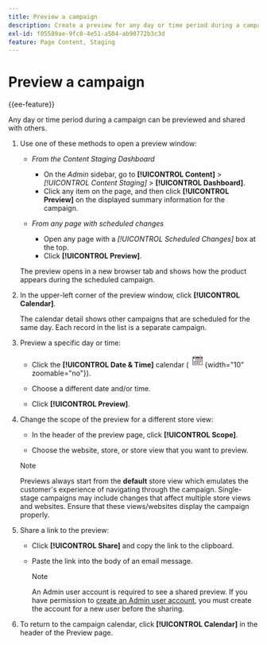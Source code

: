 ```yaml
---
title: Preview a campaign
description: Create a preview for any day or time period during a campaign and share it with team members.
exl-id: f05589ae-9fc8-4e51-a504-ab90772b3c3d
feature: Page Content, Staging
---
```

# Preview a campaign

{{ee-feature}}

Any day or time period during a campaign can be previewed and shared with others.

1. Use one of these methods to open a preview window:

   - _From the Content Staging Dashboard_

      - On the _Admin_ sidebar, go to  **[!UICONTROL Content]** > _[!UICONTROL Content Staging]_ > **[!UICONTROL Dashboard]**.
      - Click any item on the page, and then click **[!UICONTROL Preview]** on the displayed summary information for the campaign.

   - _From any page with scheduled changes_

      - Open any page with a _[!UICONTROL Scheduled Changes]_ box at the top.
      - Click **[!UICONTROL Preview]**.

   The preview opens in a new browser tab and shows how the product appears during the scheduled campaign.

1. In the upper-left corner of the preview window, click **[!UICONTROL Calendar]**.

   The calendar detail shows other campaigns that are scheduled for the same day. Each record in the list is a separate campaign.

1. Preview a specific day or time:

   - Click the **[!UICONTROL Date & Time]** calendar (![Calendar icon](../assets/icon-calendar.png){width="10" zoomable="no"}).

   - Choose a different date and/or time.

   - Click **[!UICONTROL Preview]**.

1. Change the scope of the preview for a different store view:

   - In the header of the preview page, click **[!UICONTROL Scope]**.

   - Choose the website, store, or store view that you want to preview.

   >[!NOTE]
   >
   >Previews always start from the **default** store view which emulates the customer's experience of navigating through the campaign. Single-stage campaigns may include changes that affect multiple store views and websites. Ensure that these views/websites display the campaign properly.

1. Share a link to the preview:

   - Click **[!UICONTROL Share]** and copy the link to the clipboard.

   - Paste the link into the body of an email message.

      >[!NOTE]
      >
      >An Admin user account is required to see a shared preview. If you have permission to [create an Admin user account](../systems/permissions-users-all.md#create-a-user), you must create the account for a new user before the sharing.

1. To return to the campaign calendar, click **[!UICONTROL Calendar]** in the header of the Preview page.
